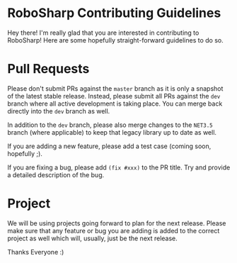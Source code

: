 # RoboSharp Contributing Guidelines

Hey there! I'm really glad that you are interested in contributing to RoboSharp! Here are some hopefully straight-forward guidelines to do so.

# Pull Requests

Please don't submit PRs against the `master` branch as it is only a snapshot of the latest stable release. Instead, please submit all PRs against the `dev` branch where all active development is taking place. You can merge back directly into the `dev` branch as well.

In addition to the `dev` branch, please also merge changes to the `NET3.5` branch (where applicable) to keep that legacy library up to date as well.

If you are adding a new feature, please add a test case (coming soon, hopefully ;). 

If you are fixing a bug, please add `(fix #xxx)` to the PR title. Try and provide a detailed description of the bug.

# Project

We will be using projects going forward to plan for the next release. Please make sure that any feature or bug you are adding is added to the correct project as well which will, usually, just be the next release.

Thanks Everyone :)
